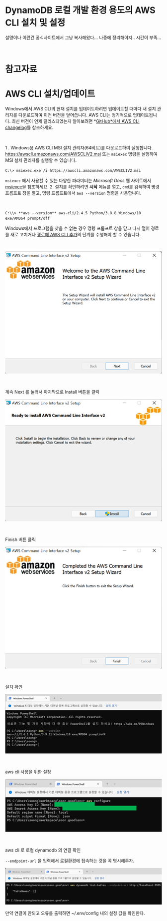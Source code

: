# DynamoDB 로컬 개발 환경 용도의 AWS CLI 설치 및 설정

설명이나 이런건 공식사이트에서 그냥 복사해왔다... 나중에 정리해야지.. 시간이 부족...<br>

<br>

# 참고자료



# AWS CLI 설치/업데이트

Windows에서 AWS CLI의 현재 설치를 업데이트하려면 업데이트할 때마다 새 설치 관리자를 다운로드하여 이전 버전을 덮어씁니다. AWS CLI는 정기적으로 업데이트됩니다. 최신 버전이 언제 릴리스되었는지 알아보려면 *[GitHub*에서 AWS CLI changelog](https://github.com/aws/aws-cli/blob/v2/CHANGELOG.rst)를 참조하세요.<br>

<br>

1 . Windows용 AWS CLI MSI 설치 관리자(64비트)를 다운로드하여 실행합니다. https://awscli.amazonaws.com/AWSCLIV2.msi 또는 `msiexec` 명령을 실행하여 MSI 설치 관리자를 실행할 수 있습니다.<br>

`C:\> msiexec.exe /i https://awscli.amazonaws.com/AWSCLIV2.msi`<br>

`msiexec` 에서 사용할 수 있는 다양한 파라미터는 *Microsoft Docs* 웹 사이트에서 [msiexec](https://docs.microsoft.com/en-us/windows-server/administration/windows-commands/msiexec)을 참조하세요. 2. 설치를 확인하려면 **시작** 메뉴를 열고, `cmd`를 검색하여 명령 프롬프트 창을 열고, 명령 프롬프트에서 `aws --version` 명령을 사용합니다.<br>

<br>

`C:\\> **aws --version** aws-cli/2.4.5 Python/3.8.8 Windows/10 exe/AMD64 prompt/off` <br>

Windows에서 프로그램을 찾을 수 없는 경우 명령 프롬프트 창을 닫고 다시 열어 경로를 새로 고치거나 [경로에 AWS CLI 추가](https://docs.aws.amazon.com/ko_kr/cli/latest/userguide/getting-started-path.html)의 단계를 수행해야 할 수 있습니다.<br>

<br>

![1](./img/DYNAMODB-AWS-CLI-SETTING/1.png)

<br>

계속 Next 를 눌러서 마지막으로 Install 버튼을 클릭

![1](./img/DYNAMODB-AWS-CLI-SETTING/2.png)

<br>

Finish 버튼 클릭

![1](./img/DYNAMODB-AWS-CLI-SETTING/3.png)



<br>

설치 확인

![1](./img/DYNAMODB-AWS-CLI-SETTING/4.png)

<br>

aws cli 사용을 위한 설정<br>

![1](./img/DYNAMODB-AWS-CLI-SETTING/5.png)

<br>

aws cli 로 로컬 dynamodb 의 연결 확인<br>

`--endpoint-url` 을 입력해서 로컬환경에 접속하는 것을 꼭 명시해주자.<br>

![1](./img/DYNAMODB-AWS-CLI-SETTING/6.png)

만약 연결이 안되고 오류를 출력하면 ~/.env/config 내의 설정 값을 확인한다.<br>

<br>

